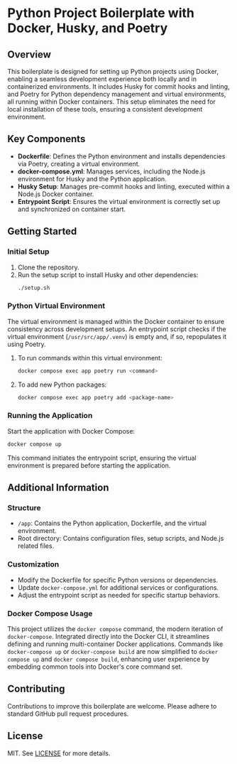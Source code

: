# Python Project Boilerplate with Docker, Husky, and Poetry

## Overview

This boilerplate is designed for setting up Python projects using Docker, enabling a seamless development experience both locally and in containerized environments. It includes Husky for commit hooks and linting, and Poetry for Python dependency management and virtual environments, all running within Docker containers. This setup eliminates the need for local installation of these tools, ensuring a consistent development environment.

## Key Components

- **Dockerfile**: Defines the Python environment and installs dependencies via Poetry, creating a virtual environment.
- **docker-compose.yml**: Manages services, including the Node.js environment for Husky and the Python application.
- **Husky Setup**: Manages pre-commit hooks and linting, executed within a Node.js Docker container.
- **Entrypoint Script**: Ensures the virtual environment is correctly set up and synchronized on container start.

## Getting Started

### Initial Setup

1. Clone the repository.
2. Run the setup script to install Husky and other dependencies:
   ```bash
   ./setup.sh
   ```

### Python Virtual Environment

The virtual environment is managed within the Docker container to ensure consistency across development setups. An entrypoint script checks if the virtual environment (`/usr/src/app/.venv`) is empty and, if so, repopulates it using Poetry.

1. To run commands within this virtual environment:
   ```bash
   docker compose exec app poetry run <command>
   ```

2. To add new Python packages:
   ```bash
   docker compose exec app poetry add <package-name>
   ```

### Running the Application

Start the application with Docker Compose:
```bash
docker compose up
```

This command initiates the entrypoint script, ensuring the virtual environment is prepared before starting the application.

## Additional Information

### Structure

- `/app`: Contains the Python application, Dockerfile, and the virtual environment.
- Root directory: Contains configuration files, setup scripts, and Node.js related files.

### Customization

- Modify the Dockerfile for specific Python versions or dependencies.
- Update `docker-compose.yml` for additional services or configurations.
- Adjust the entrypoint script as needed for specific startup behaviors.

### Docker Compose Usage

This project utilizes the `docker compose` command, the modern iteration of `docker-compose`. Integrated directly into the Docker CLI, it streamlines defining and running multi-container Docker applications. Commands like `docker-compose up` or `docker-compose build` are now simplified to `docker compose up` and `docker compose build`, enhancing user experience by embedding common tools into Docker's core command set.

## Contributing

Contributions to improve this boilerplate are welcome. Please adhere to standard GitHub pull request procedures.

## License

MIT. 
See [LICENSE](LICENSE) for more details.

